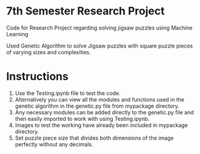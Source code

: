 # 7th Semester Research Project
Code for Research Project regarding solving jigsaw puzzles using Machine Learning

Used Genetic Algorithm to solve Jigsaw puzzles with square puzzle pieces of varying sizes and complexities.

# Instructions
1. Use the Testing.ipynb file to test the code.
2. Alternatively you can view all the modules and functions used in the genetic algorithm in the genetic.py file from mypackage directory.
3. Any necessary modules can be added directly to the genetic.py file and then easily imported to work with using Testing.ipynb.
4. Images to test the working have already been included in mypackage directory.
5. Set puzzle piece size that divides both dimensions of the image perfectly without any decimals.
